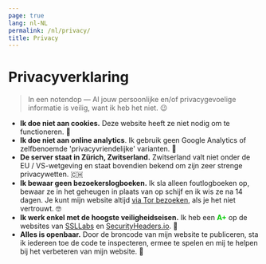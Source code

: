```yaml
---
page: true
lang: nl-NL
permalink: /nl/privacy/
title: Privacy
---
```


# Privacyverklaring

> In een notendop &mdash; Al jouw persoonlijke en/of privacygevoelige informatie is veilig, want ik heb het niet. :wink:

- **Ik doe niet aan cookies.** Deze website heeft ze niet nodig om te functioneren. :smiling_face_with_three_hearts:
- **Ik doe niet aan online analytics**. Ik gebruik geen Google Analytics of zelfbenoemde 'privacyvriendelijke' varianten. :no_good:
- **De server staat in Zürich, Zwitserland.** Zwitserland valt niet onder de EU / VS-wetgeving en staat bovendien bekend om zijn zeer strenge privacywetten. :switzerland:
- **Ik bewaar geen bezoekerslogboeken.** Ik sla alleen foutlogboeken op, bewaar ze in het geheugen in plaats van op schijf en ik wis ze na 14 dagen. Je kunt mijn website altijd [via Tor bezoeken](http://nciwf3vh63efdjqymcpq2uey2ahufyskyzeon4zomd6vg4lpdg5vfiyd.onion/), als je het niet vertrouwt. :nerd_face:
- **Ik werk enkel met de hoogste veiligheidseisen.** Ik heb een **<span style="color: #00cc00;">A+</span>** op de websites van [SSLLabs](https://www.ssllabs.com/ssltest/analyze.html?d=ricardobalk.nl) en [SecurityHeaders.io](https://securityheaders.com/?q=ricardobalk.nl&followRedirects=on). :muscle:
- **Alles is openbaar.** Door de broncode van mijn website te publiceren, sta ik iedereen toe de code te inspecteren, ermee te spelen en mij te helpen bij het verbeteren van mijn website. :rainbow:
